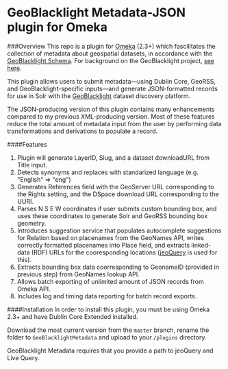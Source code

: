 # GeoBlacklight Metadata-JSON plugin for Omeka

###Overview
This repo is a plugin for [Omeka](http://omeka.org/) (2.3+) which fascilitates the collection of metadata about geospatial datasets, in accordance with the [GeoBlacklight Schema](https://github.com/geoblacklight/geoblacklight-schema). For background on the GeoBlacklight project, [see here](http://journal.code4lib.org/articles/9710).

This plugin allows users to submit metadata––using Dublin Core, GeoRSS, and GeoBlacklight-specific inputs––and generate JSON-formatted records for use in Solr with the [GeoBlacklight](http://geoblacklight.org/) dataset discovery platform.

The JSON-producing version of this plugin contains many enhancements compared to my previous XML-producing version. Most of these features reduce the total amount of metadata input from the user by performing data transformations and derivations to populate a record.

####Features

1. Plugin will generate LayerID, Slug, and a dataset downloadURL from Title input.
2. Detects synonyms and replaces with standarized language (e.g. "English" => "eng")
3. Generates References field with the GeoServer URL corresponding to the Rights setting, and the DSpace download URL corresponding to the UURI.
4. Parses N S E W coordinates if user submits custom bounding box, and uses these coordinates to generate Solr and GeoRSS bounding box geometry.
5. Introduces suggestion service that populates autocomplete suggestions for Relation based on placenames from the GeoNames API, writes correctly formatted placenames into Place field, and extracts linked-data (RDF) URLs for the cooresponding locations ([jeoQuery](http://tompi.github.io/jeoquery/) is used for this).
6. Extracts bounding box data coorresponding to GeonameID (provided in previous step) from GeoNames lookup API.
7. Allows batch exporting of unlimited amount of JSON records from Omeka API.
8. Includes  log and timing data reporting for batch record exports.

####Installation
In order to install this plugin, you must be using Omeka 2.3+ and have Dublin Core Extended installed.

Download the most current version from the `master` branch, rename the folder to 
`GeoBlacklightMetadata` and upload to your `/plugins` directory.

GeoBlacklight Metadata requires that you provide a path to jeoQuery and Live Query.



